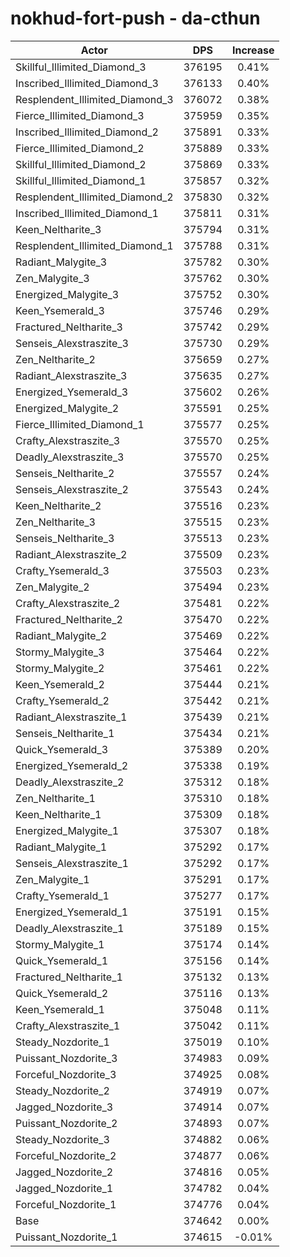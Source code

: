 # nokhud-fort-push - da-cthun
| Actor | DPS | Increase |
|---|:---:|:---:|
|Skillful_Illimited_Diamond_3|376195|0.41%|
|Inscribed_Illimited_Diamond_3|376133|0.40%|
|Resplendent_Illimited_Diamond_3|376072|0.38%|
|Fierce_Illimited_Diamond_3|375959|0.35%|
|Inscribed_Illimited_Diamond_2|375891|0.33%|
|Fierce_Illimited_Diamond_2|375889|0.33%|
|Skillful_Illimited_Diamond_2|375869|0.33%|
|Skillful_Illimited_Diamond_1|375857|0.32%|
|Resplendent_Illimited_Diamond_2|375830|0.32%|
|Inscribed_Illimited_Diamond_1|375811|0.31%|
|Keen_Neltharite_3|375794|0.31%|
|Resplendent_Illimited_Diamond_1|375788|0.31%|
|Radiant_Malygite_3|375782|0.30%|
|Zen_Malygite_3|375762|0.30%|
|Energized_Malygite_3|375752|0.30%|
|Keen_Ysemerald_3|375746|0.29%|
|Fractured_Neltharite_3|375742|0.29%|
|Senseis_Alexstraszite_3|375730|0.29%|
|Zen_Neltharite_2|375659|0.27%|
|Radiant_Alexstraszite_3|375635|0.27%|
|Energized_Ysemerald_3|375602|0.26%|
|Energized_Malygite_2|375591|0.25%|
|Fierce_Illimited_Diamond_1|375577|0.25%|
|Crafty_Alexstraszite_3|375570|0.25%|
|Deadly_Alexstraszite_3|375570|0.25%|
|Senseis_Neltharite_2|375557|0.24%|
|Senseis_Alexstraszite_2|375543|0.24%|
|Keen_Neltharite_2|375516|0.23%|
|Zen_Neltharite_3|375515|0.23%|
|Senseis_Neltharite_3|375513|0.23%|
|Radiant_Alexstraszite_2|375509|0.23%|
|Crafty_Ysemerald_3|375503|0.23%|
|Zen_Malygite_2|375494|0.23%|
|Crafty_Alexstraszite_2|375481|0.22%|
|Fractured_Neltharite_2|375470|0.22%|
|Radiant_Malygite_2|375469|0.22%|
|Stormy_Malygite_3|375464|0.22%|
|Stormy_Malygite_2|375461|0.22%|
|Keen_Ysemerald_2|375444|0.21%|
|Crafty_Ysemerald_2|375442|0.21%|
|Radiant_Alexstraszite_1|375439|0.21%|
|Senseis_Neltharite_1|375434|0.21%|
|Quick_Ysemerald_3|375389|0.20%|
|Energized_Ysemerald_2|375338|0.19%|
|Deadly_Alexstraszite_2|375312|0.18%|
|Zen_Neltharite_1|375310|0.18%|
|Keen_Neltharite_1|375309|0.18%|
|Energized_Malygite_1|375307|0.18%|
|Radiant_Malygite_1|375292|0.17%|
|Senseis_Alexstraszite_1|375292|0.17%|
|Zen_Malygite_1|375291|0.17%|
|Crafty_Ysemerald_1|375277|0.17%|
|Energized_Ysemerald_1|375191|0.15%|
|Deadly_Alexstraszite_1|375189|0.15%|
|Stormy_Malygite_1|375174|0.14%|
|Quick_Ysemerald_1|375156|0.14%|
|Fractured_Neltharite_1|375132|0.13%|
|Quick_Ysemerald_2|375116|0.13%|
|Keen_Ysemerald_1|375048|0.11%|
|Crafty_Alexstraszite_1|375042|0.11%|
|Steady_Nozdorite_1|375019|0.10%|
|Puissant_Nozdorite_3|374983|0.09%|
|Forceful_Nozdorite_3|374925|0.08%|
|Steady_Nozdorite_2|374919|0.07%|
|Jagged_Nozdorite_3|374914|0.07%|
|Puissant_Nozdorite_2|374893|0.07%|
|Steady_Nozdorite_3|374882|0.06%|
|Forceful_Nozdorite_2|374877|0.06%|
|Jagged_Nozdorite_2|374816|0.05%|
|Jagged_Nozdorite_1|374782|0.04%|
|Forceful_Nozdorite_1|374776|0.04%|
|Base|374642|0.00%|
|Puissant_Nozdorite_1|374615|-0.01%|
